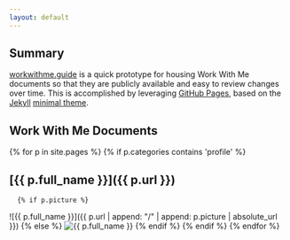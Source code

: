 ```yaml
---
layout: default
---
```


## Summary

[workwithme.guide](./) is a quick prototype for housing Work With Me documents so that they are publicly available and easy to review changes over time. This is accomplished by leveraging [GitHub Pages](https://pages.github.com/), based on the [Jekyll](https://jekyllrb.com/) [minimal theme](https://github.com/pages-themes/minimal).

## Work With Me Documents

{% for p in site.pages %}
    {% if p.categories contains 'profile' %}
## [{{ p.full_name }}]({{ p.url }})
      {% if p.picture %}
![{{ p.full_name }}]({{ p.url | append: "/" | append: p.picture | absolute_url }})
      {% else %} 
![{{ p.full_name }}](https://upload.wikimedia.org/wikipedia/commons/7/7c/Profile_avatar_placeholder_large.png)
      {% endif %}
   {% endif %}
{% endfor %}
